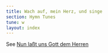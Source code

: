 ```yaml
---
title: Wach auf, mein Herz, und singe
section: Hymn Tunes
tune: w
layout: index
---
```


See [Nun laßt uns Gott dem Herren](/tunes/nun-lasst-uns)  
